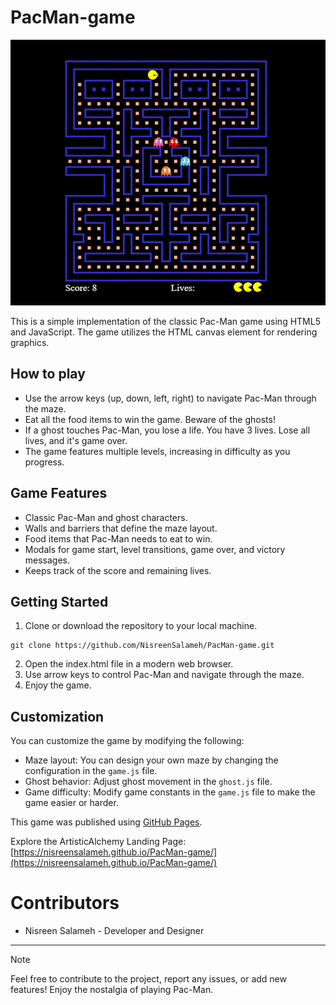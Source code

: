 # PacMan-game

![Pac-Man game screenshot](images/PacMan%20game.png)

This is a simple implementation of the classic Pac-Man game using HTML5 and JavaScript. The game utilizes the HTML canvas element for rendering graphics.


## How to play
- Use the arrow keys (up, down, left, right) to navigate Pac-Man through the maze.
- Eat all the food items to win the game. Beware of the ghosts!
- If a ghost touches Pac-Man, you lose a life. You have 3 lives. Lose all lives, and it's game over.
- The game features multiple levels, increasing in difficulty as you progress.

## Game Features
- Classic Pac-Man and ghost characters.
- Walls and barriers that define the maze layout.
- Food items that Pac-Man needs to eat to win.
- Modals for game start, level transitions, game over, and victory messages.
- Keeps track of the score and remaining lives.

## Getting Started
1. Clone or download the repository to your local machine.
```
git clone https://github.com/NisreenSalameh/PacMan-game.git
```
2. Open the index.html file in a modern web browser.
3. Use arrow keys to control Pac-Man and navigate through the maze.
4. Enjoy the game.

## Customization
You can customize the game by modifying the following:
- Maze layout: You can design your own maze by changing the configuration in the `game.js` file.
- Ghost behavior: Adjust ghost movement in the `ghost.js` file.
- Game difficulty: Modify game constants in the `game.js` file to make the game easier or harder.

This game was published using [GitHub Pages](https://pages.github.com/).

Explore the ArtisticAlchemy Landing Page: [https://nisreensalameh.github.io/PacMan-game/](https://nisreensalameh.github.io/PacMan-game/)


# Contributors
- Nisreen Salameh - Developer and Designer


---
> [!NOTE]
> Feel free to contribute to the project, report any issues, or add new features! 
Enjoy the nostalgia of playing Pac-Man.